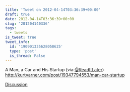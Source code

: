 ```yaml
---
title: 'Tweet on 2012-04-14T03:36:39+00:00'
draft: true
date: 2012-04-14T03:36:39+00:00
slug: '201204140336'
tags:
  - tweets
is_tweet: true
tweet_info:
  id: '190901335628058625'
  type: 'post'
  is_thread: False
---
```




A Man, a Car and His Startup  (via [@ReadItLater](https://x.com/ReadItLater)) <http://kurtvarner.com/post/19347794553/man-car-startup>

[Discussion](https://x.com/sytelus/status/190901335628058625)
